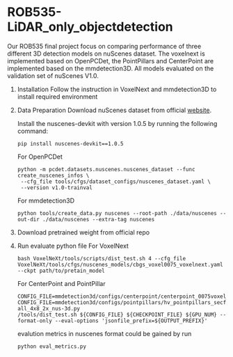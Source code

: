 # ROB535-LiDAR_only_objectdetection
Our ROB535 final project focus on comparing performance of three different 3D detection models on nuScenes dataset. The voxelnext is implemented based on OpenPCDet, the PointPillars and CenterPoint are implemented based on the mmdetection3D. All models evaluated on the validation set of nuScenes V1.0. 

1. Installation
   Follow the instruction in VoxelNext and mmdetection3D to install required environment
2. Data Preparation
   Download nuScenes dataset from official [website](https://www.nuscenes.org/download).
   
   Install the nuscenes-devkit with version 1.0.5 by running the following command:
   ```
   pip install nuscenes-devkit==1.0.5
   ```
   For OpenPCDet
   ```
   python -m pcdet.datasets.nuscenes.nuscenes_dataset --func create_nuscenes_infos \
    --cfg_file tools/cfgs/dataset_configs/nuscenes_dataset.yaml \
    --version v1.0-trainval
   ```
   For mmdetection3D
   ```
   python tools/create_data.py nuscenes --root-path ./data/nuscenes --out-dir ./data/nuscenes --extra-tag nuscenes
   ```
3. Download pretrained weight from official repo
4. Run evaluate python file
   For VoxelNext
   ```
   bash VoxelNeXt/tools/scripts/dist_test.sh 4 --cfg_file VoxelNeXt/tools/cfgs/nuscenes_models/cbgs_voxel0075_voxelnext.yaml --ckpt path/to/pretain_model
   ```
   For CenterPoint and PointPillar
   ```
   CONFIG_FILE=mmdetection3d/configs/centerpoint/centerpoint_0075voxel_second_secfpn_dcn_4x8_cyclic_20e_nus.py
   CONFIG_FILE=mmdetection3d/configs/pointpillars/hv_pointpillars_secfpn_sbn-all_4x8_2x_nus-3d.py
   /tools/dist_test.sh ${CONFIG_FILE} ${CHECKPOINT_FILE} ${GPU_NUM} --format-only --eval-options 'jsonfile_prefix=${OUTPUT_PREFIX}'
   ```
   evalution metrics in nuscenes format could be gained by run
   ```
   python eval_metrics.py
   ```

